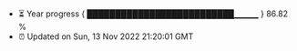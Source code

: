 - ⏳ Year progress { ██████████████████████████▁▁▁▁ } 86.82 %
- ⏰ Updated on Sun, 13 Nov 2022 21:20:01 GMT

